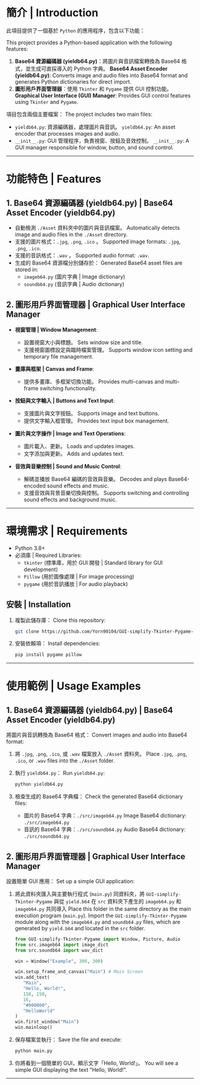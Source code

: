 # 簡介 | Introduction

此項目提供了一個基於 `Python` 的應用程序，包含以下功能：

This project provides a Python-based application with the following features:

1. **Base64 資源編碼器 (yieldb64.py)**：將圖片與音訊檔案轉換為 Base64 格式，並生成可直採導入的 Python 字典。
   **Base64 Asset Encoder (yieldb64.py)**: Converts image and audio files into Base64 format and generates Python dictionaries for direct import.
2. **圖形用戶界面管理器**：使用 `Tkinter` 和 `Pygame` 提供 GUI 控制功能。
   **Graphical User Interface (GUI) Manager**: Provides GUI control features using `Tkinter` and `Pygame`.

項目包含兩個主要檔案：
The project includes two main files:
- `yieldb64.py`: 資源編碼器，處理圖片與音訊。
  `yieldb64.py`: An asset encoder that processes images and audio.
- `__init__.py`: GUI 管理程序，負責視窗、按鈕及音效控制。
  `__init__.py`: A GUI manager responsible for window, button, and sound control.

---

# 功能特色 | Features

## 1. Base64 資源編碼器 (yieldb64.py) | Base64 Asset Encoder (yieldb64.py)

- 自動檢測 `./Asset` 資料夾中的圖片與音訊檔案。
  Automatically detects image and audio files in the `./Asset` directory.
- 支援的圖片格式：`.jpg`, `.png`, `.ico` 。
  Supported image formats: `.jpg`, `.png`, `.ico`.
- 支援的音訊格式：`.wav` 。
  Supported audio format: `.wav`.
- 生成的 Base64 資源檔分別儲存於：
  Generated Base64 asset files are stored in:
  - `imageb64.py` (圖片字典 | Image dictionary)
  - `soundb64.py` (音訊字典 | Audio dictionary)

## 2. 圖形用戶界面管理器 | Graphical User Interface Manager

- **視窗管理 | Window Management**:
  - 設置視窗大小與標題。
    Sets window size and title.
  - 支援視窗圖標設定與臨時檔案管理。
    Supports window icon setting and temporary file management.

- **畫庫與框架 | Canvas and Frame**:
  - 提供多畫庫、多框架切換功能。
    Provides multi-canvas and multi-frame switching functionality.

- **按鈕與文字輸入 | Buttons and Text Input**:
  - 支援圖片與文字按鈕。
    Supports image and text buttons.
  - 提供文字輸入框管理。
    Provides text input box management.

- **圖片與文字操作 | Image and Text Operations**:
  - 圖片載入、更新。
    Loads and updates images.
  - 文字添加與更新。
    Adds and updates text.

- **音效與音樂控制 | Sound and Music Control**:
  - 解碼並播放 Base64 編碼的音效與音樂。
    Decodes and plays Base64-encoded sound effects and music.
  - 支援音效與背景音樂切換與控制。
    Supports switching and controlling sound effects and background music.

---

# 環境需求 | Requirements

- Python 3.8+
- 必須庫 | Required Libraries:
  - `tkinter` (標準庫，用於 GUI 開發 | Standard library for GUI development)
  - `Pillow` (用於圖像處理 | For image processing)
  - `pygame` (用於音訊播放 | For audio playback)

## 安裝 | Installation

1. 複製此儲存庫：
   Clone this repository:
   ```bash
   git clone https://github.com/Yorn90104/GUI-simplify-Tkinter-Pygame-.git
   ```

2. 安裝依賴項：
   Install dependencies:
   ```bash
   pip install pygame pillow
   ```

---

# 使用範例 | Usage Examples

## 1. Base64 資源編碼器 (yieldb64.py) | Base64 Asset Encoder (yieldb64.py)

將圖片與音訊轉換為 Base64 格式：
Convert images and audio into Base64 format:

1. 將 `.jpg`, `.png`, `.ico`, 或 `.wav` 檔案放入 `./Asset` 資料夾。
   Place `.jpg`, `.png`, `.ico`, or `.wav` files into the `./Asset` folder.

2. 執行 `yieldb64.py`：
   Run `yieldb64.py`:
   ```bash
   python yieldb64.py
   ```

3. 檢查生成的 Base64 字典檔：
   Check the generated Base64 dictionary files:
   - 圖片的 Base64 字典：`./src/imageb64.py`
     Image Base64 dictionary: `./src/imageb64.py`
   - 音訊的 Base64 字典：`./src/soundb64.py`
     Audio Base64 dictionary: `./src/soundb64.py`

## 2. 圖形用戶界面管理器 | Graphical User Interface Manager

設置簡單 GUI 應用：
Set up a simple GUI application:

1. 將此資料夾匯入與主要執行程式 (`main.py`) 同資料夾，將 `GUI-simplify-Tkinter-Pygame` 與從 `yield.b64` 在 `src` 資料夾下產生的 `imageb64.py` 和`imageb64.py` 共同導入
   Place this folder in the same directory as the main execution program (`main.py`). Import the `GUI-simplify-Tkinter-Pygame` module along with the `imageb64.py` and `soundb64.py` files, which are generated by `yield.b64` and located in the `src` folder.

   ```python
   from GUI-simplify-Tkinter-Pygame import Window, Picture, Audio
   from src.imageb64 import image_dict
   from src.soundb64 import wav_dict

   win = Window("Example", 300, 300)
   
   win.setup_frame_and_canvas("Main") # Main Screen
   win.add_text(
      "Main",
      "Hello, World!",
      150, 150,
      16,
      "#000000",
      "HelloWorld"
   )
   win.first_window("Main")
   win.mainloop()
   ```

2. 保存檔案並執行：
   Save the file and execute:
   ```bash
   python main.py
   ```

3. 你將看到一個簡單的 GUI，顯示文字「Hello, World!」。
   You will see a simple GUI displaying the text "Hello, World!".

---

